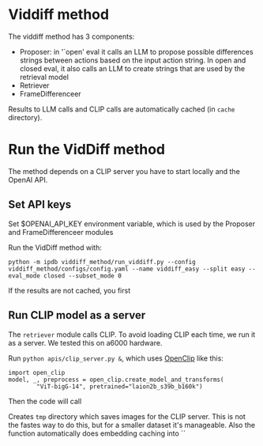 # Viddiff method 
The viddiff method has 3 components: 
- Proposer: in '`open' eval it calls an LLM to propose possible differences strings between actions based on the input action string. In open and closed eval, it also calls an LLM to create strings that are used by the retrieval model 
- Retriever
- FrameDifferenceer

Results to LLM calls and CLIP calls are automatically cached (in `cache` directory). 

# Run the VidDiff method
The method depends on a CLIP server you have to start locally and the OpenAI API. 

## Set API keys
Set $OPENAI_API_KEY environment variable, which is used by the Proposer and FrameDifferenceer modules

Run the VidDiff method with:
```
python -m ipdb viddiff_method/run_viddiff.py --config viddiff_method/configs/config.yaml --name viddiff_easy --split easy --eval_mode closed --subset_mode 0
```
If the results are not cached, you first 


## Run CLIP model as a server
The `retriever` module calls CLIP. To avoid loading CLIP each time, we run it as a server. We tested this on a6000 hardware. 

Run `python apis/clip_server.py &`, which uses [OpenClip](https://github.com/mlfoundations/open_clip) like this: 
```
import open_clip
model, _, preprocess = open_clip.create_model_and_transforms(
        "ViT-bigG-14", pretrained="laion2b_s39b_b160k")
```
Then the code will call 

Creates `tmp` directory which saves images for the CLIP server. This is not the fastes way to do this, but for a smaller dataset it's manageable. Also the function automatically does embedding caching into ``
